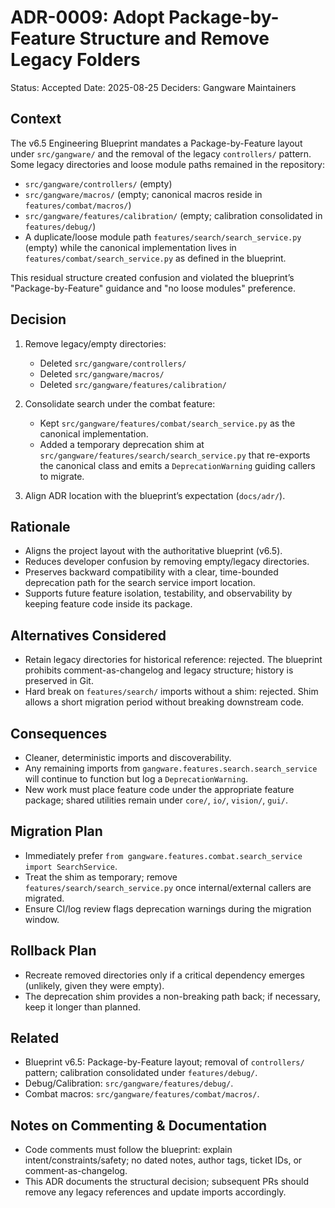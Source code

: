 # ADR-0009: Adopt Package-by-Feature Structure and Remove Legacy Folders

Status: Accepted
Date: 2025-08-25
Deciders: Gangware Maintainers

## Context

The v6.5 Engineering Blueprint mandates a Package-by-Feature layout under `src/gangware/` and the removal of the legacy `controllers/` pattern. Some legacy directories and loose module paths remained in the repository:

- `src/gangware/controllers/` (empty)
- `src/gangware/macros/` (empty; canonical macros reside in `features/combat/macros/`)
- `src/gangware/features/calibration/` (empty; calibration consolidated in `features/debug/`)
- A duplicate/loose module path `features/search/search_service.py` (empty) while the canonical implementation lives in `features/combat/search_service.py` as defined in the blueprint.

This residual structure created confusion and violated the blueprint’s "Package-by-Feature" guidance and "no loose modules" preference.

## Decision

1. Remove legacy/empty directories:
   - Deleted `src/gangware/controllers/`
   - Deleted `src/gangware/macros/`
   - Deleted `src/gangware/features/calibration/`

2. Consolidate search under the combat feature:
   - Kept `src/gangware/features/combat/search_service.py` as the canonical implementation.
   - Added a temporary deprecation shim at `src/gangware/features/search/search_service.py` that re-exports the canonical class and emits a `DeprecationWarning` guiding callers to migrate.

3. Align ADR location with the blueprint’s expectation (`docs/adr/`).

## Rationale

- Aligns the project layout with the authoritative blueprint (v6.5).
- Reduces developer confusion by removing empty/legacy directories.
- Preserves backward compatibility with a clear, time-bounded deprecation path for the search service import location.
- Supports future feature isolation, testability, and observability by keeping feature code inside its package.

## Alternatives Considered

- Retain legacy directories for historical reference: rejected. The blueprint prohibits comment-as-changelog and legacy structure; history is preserved in Git.
- Hard break on `features/search/` imports without a shim: rejected. Shim allows a short migration period without breaking downstream code.

## Consequences

- Cleaner, deterministic imports and discoverability.
- Any remaining imports from `gangware.features.search.search_service` will continue to function but log a `DeprecationWarning`.
- New work must place feature code under the appropriate feature package; shared utilities remain under `core/`, `io/`, `vision/`, `gui/`.

## Migration Plan

- Immediately prefer `from gangware.features.combat.search_service import SearchService`.
- Treat the shim as temporary; remove `features/search/search_service.py` once internal/external callers are migrated.
- Ensure CI/log review flags deprecation warnings during the migration window.

## Rollback Plan

- Recreate removed directories only if a critical dependency emerges (unlikely, given they were empty).
- The deprecation shim provides a non-breaking path back; if necessary, keep it longer than planned.

## Related

- Blueprint v6.5: Package-by-Feature layout; removal of `controllers/` pattern; calibration consolidated under `features/debug/`.
- Debug/Calibration: `src/gangware/features/debug/`.
- Combat macros: `src/gangware/features/combat/macros/`.

## Notes on Commenting & Documentation

- Code comments must follow the blueprint: explain intent/constraints/safety; no dated notes, author tags, ticket IDs, or comment-as-changelog.
- This ADR documents the structural decision; subsequent PRs should remove any legacy references and update imports accordingly.

